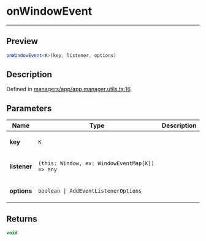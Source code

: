 
      
# onWindowEvent

<div class="api-docs__separator" data-reactroot="">

---

</div><div class="api-docs__section">

## Preview

</div><div class="api-docs__preview fn">

```ts
onWindowEvent<K>(key, listener, options)
```

</div><div class="api-docs__section">

## Description

</div><div class="api-docs__description"><span class="api-docs__do-not-parse">



</span></div><div class="api-docs__definition">

Defined in [managers/app/app.manager.utils.ts:16](https://github.com/BetterTyped/hyper-fetch/blob/1a97772c/packages/core/src/managers/app/app.manager.utils.ts#L16)

</div><div class="api-docs__section">

## Parameters

</div><div class="api-docs__parameters"><table><thead><tr><th>Name</th><th>Type</th><th>Description</th></tr></thead><tbody><tr param-data="key"><td>

**key**

</td><td>

`K`

</td><td>



</td></tr><tr param-data="listener"><td>

**listener**

</td><td>

`(this: Window, ev: WindowEventMap[K]) => any`

</td><td>



</td></tr><tr param-data="options"><td>

**options**

</td><td>

`boolean | AddEventListenerOptions`

</td><td>



</td></tr></tbody></table></div><div class="api-docs__section">

## Returns

</div><div class="api-docs__returns">

```ts
void
```

</div>